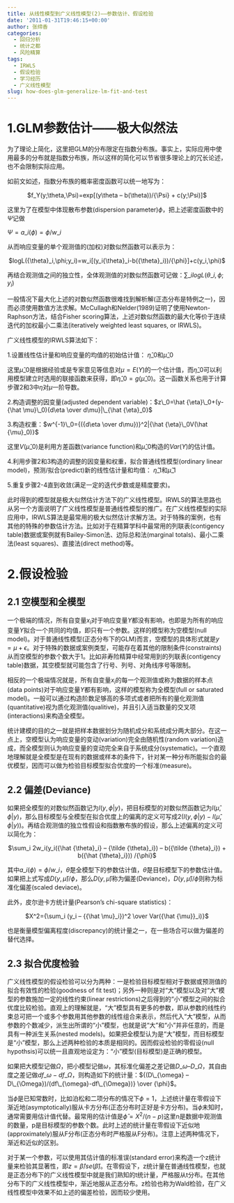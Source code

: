 ```yaml
---
title: 从线性模型到广义线性模型(2)——参数估计、假设检验
date: '2011-01-31T19:46:15+00:00'
author: 张缔香
categories:
  - 回归分析
  - 统计之都
  - 风险精算
tags:
  - IRWLS
  - 假设检验
  - 学习经历
  - 广义线性模型
slug: how-does-glm-generalize-lm-fit-and-test
---
```


# 1.GLM参数估计——极大似然法

为了理论上简化，这里把GLM的分布限定在指数分布族。事实上，实际应用中使用最多的分布就是指数分布族，所以这样的简化可以节省很多理论上的冗长论述，也不会限制实际应用。
  
如前文如述，指数分布族的概率密度函数可以统一地写为：

<p style="text-align: center;">
  $f_Y(y;\theta,\Psi)=exp[(y\theta – b(\theta))/{\Psi} + c(y;\Psi)]$
</p>

这里为了在模型中体现散布参数(dispersion parameter)$\phi$，把上述密度函数中的$\Psi$记做
  
$\Psi=a\_i(\phi)={\phi}/w\_i$
  
从而响应变量的单个观测值的(加权)对数似然函数可以表示为：

<p style="text-align: center;">
  $logL({\theta}_i,\phi;y_i)=w_i[(y_i{\theta}_i-b({\theta}_i))/{\phi}]+c(y_i,\phi)$
</p>

再结合观测值之间的独立性，全体观测值的对数似然函数可记做：$\sum\_i logL({\theta}\_i,\phi;y_i)$
  
一般情况下最大化上述的对数似然函数很难找到解析解(正态分布是特例之一)，因而必须使用数值方法求解。McCullagh和Nelder(1989)证明了使用Newton-Raphson方法，结合Fisher scoring算法，上述对数似然函数的最大化等价于连续迭代的加权最小二乘法(iteratively weighted least squares, or IRWLS)。

广义线性模型的IRWLS算法如下：
  
1.设置线性估计量和响应变量的均值的初始估计值： $\hat {\eta}\_0$和$\hat {\mu}\_0$
  
这里$\hat {\mu}\_0$是根据经验或是专家意见等信息对$\mu=E(Y)$的一个估计值，而$\hat {\eta}\_0$可以利用模型建立时选用的联接函数来获得，即$\hat {\eta}\_0=g(\hat {\mu}\_0)$。这一函数关系也用于计算步骤2和3中$\eta$对$\mu$一阶导数。
  
2.构造调整的因变量(adjusted dependent variable)：$z\_0=\hat {\eta}\_0+(y-{\hat \mu}\_0){d\eta \over d\mu}|\_{\hat {\eta}_0}$
  
3.构造权重：$w^{-1}\_0={({d\eta \over d\mu})}^2|{\hat {\eta}\_0V(\hat {\mu}_0)}$
  
这里$V(\hat {\mu}\_0)$是利用方差函数(variance function)和$\hat {\mu}\_0$构造的$Var(Y)$的估计值。
  
4.利用步骤2和3构造的调整的因变量和权重，拟合普通线性模型(ordinary linear model)，预测/拟合(predict)新的线性估计量和均值： $\hat {\eta}\_1$和$\hat {\mu}\_1$
  
5.重复步骤2-4直到收敛(满足一定的迭代步数或是精度要求)。
  
此时得到的模型就是极大似然估计方法下的广义线性模型。IRWLS的算法思路也从另一个方面说明了广义线性模型是普通线性模型的推广。在广义线性模型的实际应用中，IRWLS算法是最常用的极大似然估计求解方法。对于特殊的案例，也有其他的特殊的参数估计方法。比如对于在精算学科中最常用的列联表(contigency table)数据或案例就有Bailey-Simon法、边际总和法(marginal totals)、最小二乘法(least squares)、直接法(direct method)等。

# 2.假设检验

## 2.1 空模型和全模型

一个极端的情况，所有自变量$x_i$对于响应变量$Y$都没有影响，也即是为所有的响应变量$Y$拟合一个共同的均值，即只有一个参数。这样的模型称为空模型(null model)。对于普通线性模型(正态分布下的GLM)而言，空模型的具体形式就是$y=\mu + \epsilon$。对于特殊的数据或案例类型，可能存在着其他的限制条件(constraints)从而空模型的参数个数大于1。比如非寿险精算中经常用到的列联表(contigency table)数据，其空模型就可能包含了行号、列号、对角线序号等限制。

相反的一个极端情况就是，所有自变量$x_i$的每一个观测值或称为数据的样本点(data points)对于响应变量$Y$都有影响，这样的模型称为全模型(full or saturated model)。一般可以通过构造阶数足够高的多项式或者把所有的量化观测值(quantitative)视为质化观测值(qualitive)，并且引入适当数量的交叉项(interactions)来构造全模型。

统计建模的目的之一就是把样本数据划分为随机成分和系统成分两大部分。在这一点上，空模型认为响应变量的变动(variation)完全由随机性(random variation)造成，而全模型则认为响应变量的变动完全来自于系统成分(systematic)。一个直观地理解就是全模型是在现有的数据或样本的条件下，针对某一种分布所能拟合的最优模型，因而可以做为检验目标模型拟合优度的一个标准(measure)。

## 2.2 偏差(Deviance)

如果把全模型的对数似然函数记为$l(y,\phi|y)$，把目标模型的对数似然函数记为$l({\hat {\mu}},\phi|y)$，那么目标模型与全模型在拟合优度上的偏离的定义可写成$2(l(y,\phi|y)-l({\hat {\mu}},\phi|y))$。再结合观测值的独立性假设和指数散布族的假设，那么上述偏离的定义可以简化为：

<p style="text-align: center;">
  $\sum_i 2w_i(y_i({\hat {\theta}_i} – {\tilde {\theta}_i}) – b({\tilde {\theta}_i}) + b({\hat {\theta}_i})) /{\phi}$
</p>

其中$a\_i(\phi)={\phi}/w\_i$，$\tilde {\theta}$是全模型下的参数估计值，$\hat {\theta}$是目标模型下的参数估计值。如果把上式写成$D(y,\hat {\mu})/{\phi}$，那么$D(y,\hat {\mu})$称为偏差(Deviance)，$D(y,\hat {\mu})/{\phi}$则称为标准化偏差(scaled deviace)。
  
此外，皮尔逊卡方统计量(Pearson’s chi-square statistics)：

<p style="text-align: center;">
  $X^2={\sum_i (y_i – {{\hat \mu}_i})^2 \over Var({\hat {\mu}}_i)}$
</p>

也是衡量模型偏离程度(discrepancy)的统计量之一，在一些场合可以做为偏差的替代选择。

## 2.3 拟合优度检验

广义线性模型的假设检验可以分为两种：一是检验目标模型相对于数据或预测值的拟合有效性的检验(goodness of fit test)；另外一种则是对“大”模型以及对“大”模型的参数施加一定的线性约束(linear restrictions)之后得到的“小”模型之间的拟合优度比较检验。直观上的理解就是，“大”模型具有更多的参数，即从参数的线性约束总可把一个或多个参数用其他参数的线性组合来表示，然后代入“大”模型，从而参数的个数减少，派生出所谓的“小”模型，也就是说“大”和“小”并非任意的，而是具有一种派生关系(nested models)。如果把全模型认为是“大”模型，而目标模型是“小”模型，那么上述两种检验的本质是相同的。因而假设检验的零假设(null hypothsis)可以统一且直观地设定为：“小”模型(目标模型)是正确的模型。

如果把大模型记做$\Omega$，把小模型记做$\omega$，其标准化偏差之差记做$D\_{\omega} – D\_{\Omega}$，其自由度之差记做$df\_{\omega}-df\_{\Omega}$，则构造如下的统计量：${(D\_{\omega} – D\_{\Omega})/(df\_{\omega}-df\_{\Omega})} \over {\phi}$。

当$\phi$是已知常数时，比如泊松和二项分布的情况下$\phi=1$，上述统计量在零假设下渐近地(asymptotically)服从卡方分布(正态分布时正好是卡方分布)。当$\phi$未知时，通常需要用估计值代替。最常用的估计值是$\hat {\phi}=X^2/(n-p)$这里n是数据中观测值的数量，p是目标模型的参数个数。此时上述的统计量在零假设下近似地(approximately)服从F分布(正态分布时严格服从F分布)。注意上述两种情况下，渐近和近似的区别。

对于某一个参数，可以使用其估计值的标准误(standard error)来构造一个z统计量来检验其显著性，即$z=\hat {\beta}/se(\hat {\beta})$。在零假设下，z统计量在普通线性模型，也就是正态分布下的广义线性模型中就是我们熟知的t统计量，严格服从t分布。在其他分布下的广义线性模型中，渐近地服从正态分布。z检验也称为Wald检验，在广义线性模型中效果不如上述的偏差检验，因而较少使用。
